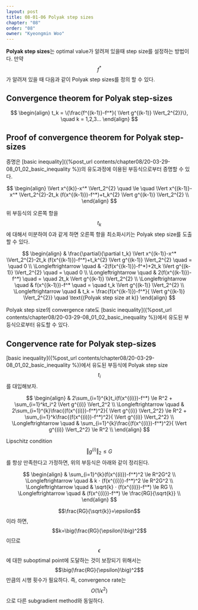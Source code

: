 ```yaml
---
layout: post
title: 08-01-06 Polyak step sizes
chapter: "08"
order: "08"
owner: "Kyeongmin Woo"
---
```


**Polyak step sizes**는 optimal value가 알려져 있을때 step size를 설정하는 방법이다. 만약 $$f^*$$가 알려져 있을 때 다음과 같이 Polyak step sizes를 정의 할 수 있다. 

## Convergence theorem for Polyak step-sizes
>
$$ \begin{align}
t_k = \{\frac{f^{(k-1)}-f^*}{ \Vert g^{(k-1)} \Vert_2^{2}}\}, \quad k = 1,2,3...
\end{align} $$


## Proof of convergence theorem for Polyak step-sizes
증명은 [basic inequality]({%post_url contents/chapter08/20-03-29-08_01_02_basic_inequality %})의 유도과정에 이용된 부등식으로부터 증명할 수 있다. 

>
$$ \begin{align}
 \Vert x^{(k)}-x^* \Vert_2^{2}  \quad \le \quad  \Vert x^{(k-1)}-x^* \Vert_2^{2}-2t_k (f(x^{(k-1)})-f^*)+t_k^{2} \Vert g^{(k-1)} \Vert_2^{2} \\
\end{align} $$

위 부등식의 오른쪽 항을 $$t_k$$에 대해서 미분하여 0과 같게 하면 오른쪽 항을 최소화시키는 Polyak step size를 도출할 수 있다. 
>
$$ \begin{align}
& \frac{\partial}{\partial t_k}  \Vert x^{(k-1)}-x^* \Vert_2^{2}-2t_k (f(x^{(k-1)})-f^*)+t_k^{2} \Vert g^{(k-1)} \Vert_2^{2} \quad = \quad 0 \\
 \Longleftrightarrow \quad & -2(f(x^{(k-1)})-f^*)+2t_k \Vert g^{(k-1)} \Vert_2^{2}  \quad = \quad 0 \\
 \Longleftrightarrow \quad & 2(f(x^{(k-1)})-f^*)  \quad = \quad 2t_k \Vert g^{(k-1)} \Vert_2^{2} \\
 \Longleftrightarrow \quad & f(x^{(k-1)})-f^* \quad = \quad t_k \Vert g^{(k-1)} \Vert_2^{2} \\
 \Longleftrightarrow \quad & t_k = \frac{f(x^{(k-1)})-f^*}{ \Vert g^{(k-1)} \Vert_2^{2}} \quad \text{(Polyak step size at k)}
\end{align} $$

Polyak step size의 convergence rate도 [basic inequality]({%post_url contents/chapter08/20-03-29-08_01_02_basic_inequality %})에서 유도된 부등식으로부터 유도할 수 있다. 

## Congervence rate for Polyak step-sizes 

[basic inequality]({%post_url contents/chapter08/20-03-29-08_01_02_basic_inequality %})에서 유도된 부등식에 Polyak step size $$t_i$$를 대입해보자. 
>
$$ \begin{align}
& 2\sum_{i=1}^{k}t_i(f(x^{(i)})-f^*) \le R^2 + \sum_{i=1}^kt_i^2 \Vert g^{(i)} \Vert_2^2 \\
 \Longleftrightarrow \quad & 2\sum_{i=1}^{k}\frac{(f(x^{(i)})-f^*)^2}{ \Vert g^{(i)} \Vert_2^2} \le R^2 + \sum_{i=1}^k\frac{(f(x^{(i)})-f^*)^2}{ \Vert g^{(i)} \Vert_2^2} \\
 \Longleftrightarrow \quad & \sum_{i=1}^{k}\frac{(f(x^{(i)})-f^*)^2}{ \Vert g^{(i)} \Vert_2^2} \le R^2 \\
\end{align} $$

Lipschitz condition $$ \Vert g^{(i)} \Vert_2 \le G$$를 항상 만족한다고 가정하면, 위의 부등식은 아래와 같이 정리된다.
>
$$ \begin{align}
& \sum_{i=1}^{k}(f(x^{(i)})-f^*)^2 \le R^2G^2 \\
 \Longleftrightarrow \quad & k ⋅ (f(x^{(i)})-f^*)^2 \le R^2G^2 \\
 \Longleftrightarrow \quad & \sqrt{k} ⋅ (f(x^{(i)})-f^*) \le RG \\
 \Longleftrightarrow \quad & (f(x^{(i)})-f^*) \le \frac{RG}{\sqrt{k}} \\
\end{align} $$

$$\frac{RG}{\sqrt{k}}=\epsilon$$이라 하면, $$k=\big(\frac{RG}{\epsilon}\big)^2$$이므로 $$\epsilon$$에 대한 suboptimal point에 도달하는 것이 보장되기 위해서는 $$\big(\frac{RG}{\epsilon}\big)^2$$만큼의 시행 횟수가 필요하다. 즉, convergence rate는 $$O(1/\epsilon^{2})$$으로 다른 subgradient method와 동일하다. 